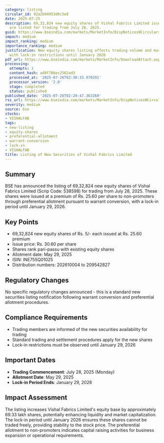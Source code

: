 ```yaml
---
category: listing
circular_id: 92a2b94953d0c5e8
date: 2025-07-25
description: 69,32,824 new equity shares of Vishal Fabrics Limited issued at premium
  are listed for trading from July 28, 2025.
guid: https://www.bseindia.com/markets/MarketInfo/DispNoticesNCirculars.aspx?Noticeid={DCC3EF52-123D-4AB4-904A-70264CBC80DC}&noticeno=20250725-24&dt=07/25/2025&icount=24&totcount=69&flag=0
impact: medium
impact_ranking: medium
importance_ranking: medium
justification: New equity shares listing affects trading volume and market capitalization
  with lock-in restrictions until January 2026
pdf_url: https://www.bseindia.com/markets/MarketInfo/DownloadAttach.aspx?id=20250725-24&attachedId=
processing:
  attempts: 1
  content_hash: ad8f706ec2562ad3
  processed_at: '2025-07-26T02:30:33.970291'
  processor_version: '2.0'
  stage: completed
  status: published
published_date: '2025-07-26T02:29:47.363260'
rss_url: https://www.bseindia.com/markets/MarketInfo/DispNoticesNCirculars.aspx?Noticeid={DCC3EF52-123D-4AB4-904A-70264CBC80DC}&noticeno=20250725-24&dt=07/25/2025&icount=24&totcount=69&flag=0
severity: medium
source: bse
stocks:
- VISHALFAB
tags:
- new-listing
- equity-shares
- preferential-allotment
- warrant-conversion
- lock-in
- VISHALFAB
title: Listing of New Securities of Vishal Fabrics Limited
---
```


## Summary

BSE has announced the listing of 69,32,824 new equity shares of Vishal Fabrics Limited (Scrip Code: 538598) for trading from July 28, 2025. These shares were issued at a premium of Rs. 25.60 per share to non-promoters through preferential allotment pursuant to warrant conversion, with a lock-in period until January 29, 2026.

## Key Points

- 69,32,824 new equity shares of Rs. 5/- each issued at Rs. 25.60 premium
- Issue price: Rs. 30.60 per share
- Shares rank pari-passu with existing equity shares
- Allotment date: May 29, 2025
- ISIN: INE755Q01025
- Distribution numbers: 202610004 to 209542827

## Regulatory Changes

No specific regulatory changes announced - this is a standard new securities listing notification following warrant conversion and preferential allotment procedures.

## Compliance Requirements

- Trading members are informed of the new securities availability for trading
- Standard trading and settlement procedures apply for the new shares
- Lock-in restrictions must be observed until January 29, 2026

## Important Dates

- **Trading Commencement**: July 28, 2025 (Monday)
- **Allotment Date**: May 29, 2025
- **Lock-in Period Ends**: January 29, 2026

## Impact Assessment

The listing increases Vishal Fabrics Limited's equity base by approximately 69.33 lakh shares, potentially enhancing liquidity and market capitalization. The lock-in period until January 2026 ensures these shares cannot be traded freely, providing stability to the stock price. The preferential allotment to non-promoters indicates capital raising activities for business expansion or operational requirements.